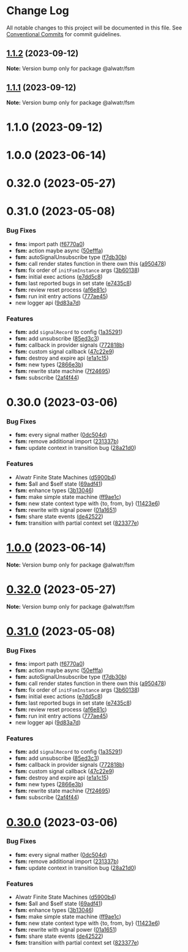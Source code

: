 # Change Log

All notable changes to this project will be documented in this file.
See [Conventional Commits](https://conventionalcommits.org) for commit guidelines.

## [1.1.2](https://github.com/AliMD/alwatr/compare/@alwatr/fsm@1.1.1...@alwatr/fsm@1.1.2) (2023-09-12)

**Note:** Version bump only for package @alwatr/fsm

## [1.1.1](https://github.com/AliMD/alwatr/compare/@alwatr/fsm@1.1.0...@alwatr/fsm@1.1.1) (2023-09-12)

**Note:** Version bump only for package @alwatr/fsm

# 1.1.0 (2023-09-12)

# 1.0.0 (2023-06-14)

# 0.32.0 (2023-05-27)

# 0.31.0 (2023-05-08)

### Bug Fixes

* **fms:** import path ([f6770a0](https://github.com/AliMD/alwatr/commit/f6770a07fdf6855ccd63a85822d44d5ef9c72dee))
* **fsm:** action maybe async ([50efffa](https://github.com/AliMD/alwatr/commit/50efffa34a2ea5a3515561d7425da0c109631f36))
* **fsm:** autoSignalUnsubscribe type ([f7db30b](https://github.com/AliMD/alwatr/commit/f7db30bf5a90ff3d163f036b313a412a5149ff2b))
* **fsm:** call render states function in there own this ([a950478](https://github.com/AliMD/alwatr/commit/a95047811366e375785b2cd8fb176b1176638cab))
* **fsm:** fix order of `initFsmInstance` args ([3b60138](https://github.com/AliMD/alwatr/commit/3b60138ecebcbcb4d732e4d1a3e79f5b8661ae47))
* **fsm:** initial exec actions ([e7dd5c8](https://github.com/AliMD/alwatr/commit/e7dd5c8aaf9760c9856e4392cc899020f7e796d9))
* **fsm:** last reported bugs in set state ([e7435c8](https://github.com/AliMD/alwatr/commit/e7435c870a054b0ec3e4004f13c6db7610610be0))
* **fsm:** review reset process ([af6e81c](https://github.com/AliMD/alwatr/commit/af6e81c068b467d8b3aa96f2431e13ac479f018c))
* **fsm:** run init entry actions ([777ae45](https://github.com/AliMD/alwatr/commit/777ae459f2b77f79696daf3a0ca355d6d78e57d3))
* new logger api ([9d83a7d](https://github.com/AliMD/alwatr/commit/9d83a7dc5c103bc3bb4282dacfd85fa998915300))

### Features

* **fsm:** add `signalRecord` to config ([1a35291](https://github.com/AliMD/alwatr/commit/1a352915fba978da141513517655d1e07350c3ec))
* **fsm:** add unsubscribe ([85ed3c3](https://github.com/AliMD/alwatr/commit/85ed3c3439e1f40c2760f6011df112242f10be06))
* **fsm:** callback in provider signals ([772818b](https://github.com/AliMD/alwatr/commit/772818baa7953b6fbb4d4128fcee76733f42cc2d))
* **fsm:** custom signal callback ([47c22e9](https://github.com/AliMD/alwatr/commit/47c22e92a8a8085148b44b316d649b695ff8071a))
* **fsm:** destroy and expire api ([e1a1c15](https://github.com/AliMD/alwatr/commit/e1a1c150d81f4428718bd18f039235c7fce9caf2))
* **fsm:** new types ([2866e3b](https://github.com/AliMD/alwatr/commit/2866e3bd5ff56fd2b5bddcaed3673a5868bae4bb))
* **fsm:** rewrite state machine ([7f24695](https://github.com/AliMD/alwatr/commit/7f246959e5a80b21c1c4b21e895e75f8fbe56798))
* **fsm:** subscribe ([2af4f44](https://github.com/AliMD/alwatr/commit/2af4f44f0e8a2dee39cde10dcaa3281075632e6a))

# 0.30.0 (2023-03-06)

### Bug Fixes

* **fsm:** every signal mather ([0dc504d](https://github.com/AliMD/alwatr/commit/0dc504dacbb1ec68f154244619d644ff8e43cc04))
* **fsm:** remove additional import ([231337b](https://github.com/AliMD/alwatr/commit/231337b95ee7b046fe35429f50931ddf85be291f))
* **fsm:** update context in transition bug ([28a21d0](https://github.com/AliMD/alwatr/commit/28a21d00d903b6189d814303c72ba6e784852f33))

### Features

* Alwatr Finite State Machines ([d5900b4](https://github.com/AliMD/alwatr/commit/d5900b4ee8685b120188888871405853f5a69417))
* **fsm:** $all and $self state ([69adf41](https://github.com/AliMD/alwatr/commit/69adf41064ca0f55497484c50e298ebc26c42dcc))
* **fsm:** enhance types ([3b13046](https://github.com/AliMD/alwatr/commit/3b130463a102f59c38603b0de470be5c87ee88c9))
* **fsm:** make simple state machine ([ff9ae1c](https://github.com/AliMD/alwatr/commit/ff9ae1ca04156e8b811899ff0f62480e1c37af72))
* **fsm:** new state context type with {to, from, by} ([11423e6](https://github.com/AliMD/alwatr/commit/11423e6a89159b92e82cfd1e774ad37983581090))
* **fsm:** rewrite with signal power ([01a1651](https://github.com/AliMD/alwatr/commit/01a1651e231a817d5eebb54cf84d51d620bfd6e8))
* **fsm:** share state events ([de42522](https://github.com/AliMD/alwatr/commit/de42522a97fdf6be8bee73d91a35820e2a5e6efb))
* **fsm:** transition with partial context set ([823377e](https://github.com/AliMD/alwatr/commit/823377e65028ea3e713f060ae678776c609c1661))

# [1.0.0](https://github.com/AliMD/alwatr/compare/v0.32.0...v1.0.0) (2023-06-14)

**Note:** Version bump only for package @alwatr/fsm

# [0.32.0](https://github.com/AliMD/alwatr/compare/v0.31.0...v0.32.0) (2023-05-27)

**Note:** Version bump only for package @alwatr/fsm

# [0.31.0](https://github.com/AliMD/alwatr/compare/v0.30.0...v0.31.0) (2023-05-08)

### Bug Fixes

- **fms:** import path ([f6770a0](https://github.com/AliMD/alwatr/commit/f6770a07fdf6855ccd63a85822d44d5ef9c72dee))
- **fsm:** action maybe async ([50efffa](https://github.com/AliMD/alwatr/commit/50efffa34a2ea5a3515561d7425da0c109631f36))
- **fsm:** autoSignalUnsubscribe type ([f7db30b](https://github.com/AliMD/alwatr/commit/f7db30bf5a90ff3d163f036b313a412a5149ff2b))
- **fsm:** call render states function in there own this ([a950478](https://github.com/AliMD/alwatr/commit/a95047811366e375785b2cd8fb176b1176638cab))
- **fsm:** fix order of `initFsmInstance` args ([3b60138](https://github.com/AliMD/alwatr/commit/3b60138ecebcbcb4d732e4d1a3e79f5b8661ae47))
- **fsm:** initial exec actions ([e7dd5c8](https://github.com/AliMD/alwatr/commit/e7dd5c8aaf9760c9856e4392cc899020f7e796d9))
- **fsm:** last reported bugs in set state ([e7435c8](https://github.com/AliMD/alwatr/commit/e7435c870a054b0ec3e4004f13c6db7610610be0))
- **fsm:** review reset process ([af6e81c](https://github.com/AliMD/alwatr/commit/af6e81c068b467d8b3aa96f2431e13ac479f018c))
- **fsm:** run init entry actions ([777ae45](https://github.com/AliMD/alwatr/commit/777ae459f2b77f79696daf3a0ca355d6d78e57d3))
- new logger api ([9d83a7d](https://github.com/AliMD/alwatr/commit/9d83a7dc5c103bc3bb4282dacfd85fa998915300))

### Features

- **fsm:** add `signalRecord` to config ([1a35291](https://github.com/AliMD/alwatr/commit/1a352915fba978da141513517655d1e07350c3ec))
- **fsm:** add unsubscribe ([85ed3c3](https://github.com/AliMD/alwatr/commit/85ed3c3439e1f40c2760f6011df112242f10be06))
- **fsm:** callback in provider signals ([772818b](https://github.com/AliMD/alwatr/commit/772818baa7953b6fbb4d4128fcee76733f42cc2d))
- **fsm:** custom signal callback ([47c22e9](https://github.com/AliMD/alwatr/commit/47c22e92a8a8085148b44b316d649b695ff8071a))
- **fsm:** destroy and expire api ([e1a1c15](https://github.com/AliMD/alwatr/commit/e1a1c150d81f4428718bd18f039235c7fce9caf2))
- **fsm:** new types ([2866e3b](https://github.com/AliMD/alwatr/commit/2866e3bd5ff56fd2b5bddcaed3673a5868bae4bb))
- **fsm:** rewrite state machine ([7f24695](https://github.com/AliMD/alwatr/commit/7f246959e5a80b21c1c4b21e895e75f8fbe56798))
- **fsm:** subscribe ([2af4f44](https://github.com/AliMD/alwatr/commit/2af4f44f0e8a2dee39cde10dcaa3281075632e6a))

# [0.30.0](https://github.com/AliMD/alwatr/compare/v0.29.0...v0.30.0) (2023-03-06)

### Bug Fixes

- **fsm:** every signal mather ([0dc504d](https://github.com/AliMD/alwatr/commit/0dc504dacbb1ec68f154244619d644ff8e43cc04))
- **fsm:** remove additional import ([231337b](https://github.com/AliMD/alwatr/commit/231337b95ee7b046fe35429f50931ddf85be291f))
- **fsm:** update context in transition bug ([28a21d0](https://github.com/AliMD/alwatr/commit/28a21d00d903b6189d814303c72ba6e784852f33))

### Features

- Alwatr Finite State Machines ([d5900b4](https://github.com/AliMD/alwatr/commit/d5900b4ee8685b120188888871405853f5a69417))
- **fsm:** $all and $self state ([69adf41](https://github.com/AliMD/alwatr/commit/69adf41064ca0f55497484c50e298ebc26c42dcc))
- **fsm:** enhance types ([3b13046](https://github.com/AliMD/alwatr/commit/3b130463a102f59c38603b0de470be5c87ee88c9))
- **fsm:** make simple state machine ([ff9ae1c](https://github.com/AliMD/alwatr/commit/ff9ae1ca04156e8b811899ff0f62480e1c37af72))
- **fsm:** new state context type with {to, from, by} ([11423e6](https://github.com/AliMD/alwatr/commit/11423e6a89159b92e82cfd1e774ad37983581090))
- **fsm:** rewrite with signal power ([01a1651](https://github.com/AliMD/alwatr/commit/01a1651e231a817d5eebb54cf84d51d620bfd6e8))
- **fsm:** share state events ([de42522](https://github.com/AliMD/alwatr/commit/de42522a97fdf6be8bee73d91a35820e2a5e6efb))
- **fsm:** transition with partial context set ([823377e](https://github.com/AliMD/alwatr/commit/823377e65028ea3e713f060ae678776c609c1661))
